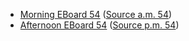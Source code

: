 * [Morning EBoard 54](../eboards.am/eboard.54.html)
  ([Source a.m. 54](../eboards.am/eboard.54.md))
* [Afternoon EBoard 54](../eboards.pm/eboard.54.html)
  ([Source p.m. 54](../eboards.pm/eboard.54.md))
